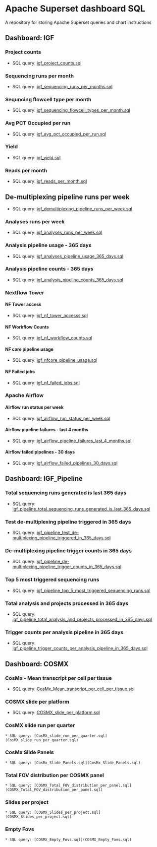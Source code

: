 # Apache Superset dashboard SQL
A repository for storing Apache Superset queries and chart instructions

## Dashboard: IGF

### Project counts
  * SQL query: [igf_project_counts.sql](igf_project_counts.sql)

### Sequencing runs per month
  * SQL query: [igf_sequencing_runs_per_months.sql](igf_sequencing_runs_per_months.sql)

### Sequncing flowcell type per month
  * SQL query: [igf_sequencing_flowcell_types_per_month.sql](igf_sequencing_flowcell_types_per_month.sql)

### Avg PCT Occupied per run
  * SQL query: [igf_avg_pct_occupied_per_run.sql](igf_avg_pct_occupied_per_run.sql)

### Yield
  * SQL query: [igf_yield.sql](igf_yield.sql)

### Reads per month
  * SQL query: [igf_reads_per_month.sql](igf_reads_per_month.sql)

## De-multiplexing pipeline runs per week
  * SQL query: [igf_demultiplexing_pipeline_runs_per_week.sql](igf_demultiplexing_pipeline_runs_per_week.sql)

### Analyses runs per week
  * SQL query: [igf_analyses_runs_per_week.sql](igf_analyses_runs_per_week.sql)

### Analysis pipeline usage - 365 days
  * SQL query: [igf_analyses_pipeline_usage_365_days.sql](igf_analyses_pipeline_usage_365_days.sql)

### Analysis pipeline counts - 365 days
  * SQL query: [igf_analysis_pipeline_counts_365_days.sql](igf_analysis_pipeline_counts_365_days.sql)

### Nextflow Tower

#### NF Tower access
  * SQL query: [igf_nf_tower_accesss.sql](igf_nf_tower_accesss.sql)

#### NF Workflow Counts
  * SQL query: [igf_nf_workflow_counts.sql](igf_nf_workflow_counts.sql)

#### NF core pipeline usage
  * SQL query: [igf_nfcore_pipeline_usage.sql](igf_nfcore_pipeline_usage.sql)

#### NF Failed jobs
  * SQL query: [igf_nf_failed_jobs.sql](igf_nf_failed_jobs.sql)

### Apache Airflow

#### Airflow run status per week
  * SQL query: [igf_airflow_run_status_per_week.sql](igf_airflow_run_status_per_week.sql)

#### Airflow pipeline failures - last 4 months
  * SQL query: [igf_airflow_pipeline_failures_last_4_months.sql](igf_airflow_pipeline_failures_last_4_months.sql)

#### Airflow failed pipelines - 30 days
  * SQL query: [igf_airflow_failed_pipelines_30_days.sql](igf_airflow_failed_pipelines_30_days.sql)


## Dashboard: IGF_Pipeline

### Total sequencing runs generated is last 365 days
  * SQL query: [igf_pipeline_total_sequencing_runs_generated_is_last_365_days.sql](igf_pipeline_total_sequencing_runs_generated_is_last_365_days.sql)

### Test de-multiplexing pipeline triggered in 365 days
  * SQL query: [igf_pipeline_test_de-multiplexing_pipeline_triggered_in_365_days.sql](igf_pipeline_test_de-multiplexing_pipeline_triggered_in_365_days.sql)

### De-multiplexing pipeline trigger counts in 365 days
  * SQL query: [igf_pipeline_de-multiplexing_pipeline_trigger_counts_in_365_days.sql](igf_pipeline_de-multiplexing_pipeline_trigger_counts_in_365_days.sql)

### Top 5 most triggered sequencing runs
  * SQL query: [igf_pipeline_top_5_most_triggered_sequencing_runs.sql](igf_pipeline_top_5_most_triggered_sequencing_runs.sql)

### Total analysis and projects processed in 365 days
  * SQL query: [igf_pipeline_total_analysis_and_projects_processed_in_365_days.sql](igf_pipeline_total_analysis_and_projects_processed_in_365_days.sql)

### Trigger counts per analysis pipeline in 365 days
  * SQL query: [igf_pipeline_trigger_counts_per_analysis_pipeline_in_365_days.sql](igf_pipeline_trigger_counts_per_analysis_pipeline_in_365_days.sql)


## Dashboard: COSMX

### CosMx - Mean transcript per cell per tissue
  * SQL query: [CosMx_Mean_transcript_per_cell_per_tissue.sql](CosMx_Mean_transcript_per_cell_per_tissue.sql)

### COSMX slide per platform
  * SQL query: [COSMX_slide_per_platform.sql](COSMX_slide_per_platform.sql)

### CosMX slide run per quarter
    * SQL query: [CosMX_slide_run_per_quarter.sql](CosMX_slide_run_per_quarter.sql)

### CosMx Slide Panels
    * SQL query: [CosMx_Slide_Panels.sql](CosMx_Slide_Panels.sql)

### Total FOV distribution per COSMX panel
    * SQL query: [COSMX_Total_FOV_distribution_per_panel.sql](COSMX_Total_FOV_distribution_per_panel.sql)

### Slides per project
    * SQL query: [COSMX_Slides_per_project.sql](COSMX_Slides_per_project.sql)

### Empty Fovs
    * SQL query: [COSMX_Empty_Fovs.sql](COSMX_Empty_Fovs.sql)
